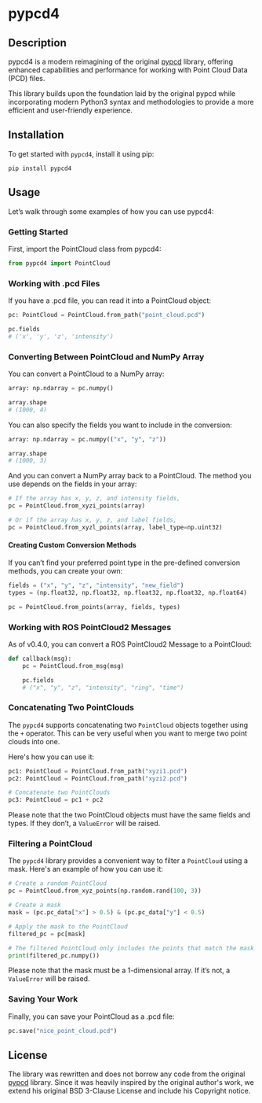 # pypcd4

## Description

pypcd4 is a modern reimagining of the original [pypcd](https://github.com/dimatura/pypcd) library,
offering enhanced capabilities and performance for working with Point Cloud Data (PCD) files.

This library builds upon the foundation laid by the original pypcd while incorporating modern
Python3 syntax and methodologies to provide a more efficient and user-friendly experience.

## Installation

To get started with `pypcd4`, install it using pip:

```shell
pip install pypcd4
```

## Usage

Let’s walk through some examples of how you can use pypcd4:

### Getting Started

First, import the PointCloud class from pypcd4:

```python
from pypcd4 import PointCloud
```

### Working with .pcd Files

If you have a .pcd file, you can read it into a PointCloud object:

```python
pc: PointCloud = PointCloud.from_path("point_cloud.pcd")

pc.fields
# ('x', 'y', 'z', 'intensity')
```

### Converting Between PointCloud and NumPy Array

You can convert a PointCloud to a NumPy array:

```python
array: np.ndarray = pc.numpy()

array.shape
# (1000, 4)
```

You can also specify the fields you want to include in the conversion:

```python
array: np.ndarray = pc.numpy(("x", "y", "z"))

array.shape
# (1000, 3)
```

And you can convert a NumPy array back to a PointCloud.
The method you use depends on the fields in your array:

```python
# If the array has x, y, z, and intensity fields,
pc = PointCloud.from_xyzi_points(array)

# Or if the array has x, y, z, and label fields,
pc = PointCloud.from_xyzl_points(array, label_type=np.uint32)
```

#### Creating Custom Conversion Methods

If you can’t find your preferred point type in the pre-defined conversion methods,
you can create your own:

```python
fields = ("x", "y", "z", "intensity", "new_field")
types = (np.float32, np.float32, np.float32, np.float32, np.float64)

pc = PointCloud.from_points(array, fields, types)
```

### Working with ROS PointCloud2 Messages

As of v0.4.0, you can convert a ROS PointCloud2 Message to a PointCloud:

```python
def callback(msg):
    pc = PointCloud.from_msg(msg)

    pc.fields
    # ("x", "y", "z", "intensity", "ring", "time")
```

### Concatenating Two PointClouds

The `pypcd4` supports concatenating two `PointCloud` objects together using the `+` operator.
This can be very useful when you want to merge two point clouds into one.

Here's how you can use it:

```python
pc1: PointCloud = PointCloud.from_path("xyzi1.pcd")
pc2: PointCloud = PointCloud.from_path("xyzi2.pcd")

# Concatenate two PointClouds
pc3: PointCloud = pc1 + pc2
```

Please note that the two PointCloud objects must have the same fields and types. If they don’t, a `ValueError` will be raised.

### Filtering a PointCloud

The `pypcd4` library provides a convenient way to filter a `PointCloud` using a mask.
Here's an example of how you can use it:

```python
# Create a random PointCloud
pc = PointCloud.from_xyz_points(np.random.rand(100, 3))

# Create a mask
mask = (pc.pc_data["x"] > 0.5) & (pc.pc_data["y"] < 0.5)

# Apply the mask to the PointCloud
filtered_pc = pc[mask]

# The filtered PointCloud only includes the points that match the mask
print(filtered_pc.numpy())
```

Please note that the mask must be a 1-dimensional array. If it’s not, a `ValueError` will be raised.

### Saving Your Work

Finally, you can save your PointCloud as a .pcd file:

```python
pc.save("nice_point_cloud.pcd")
```

## License

The library was rewritten and does not borrow any code from the original [pypcd](https://github.com/dimatura/pypcd) library.
Since it was heavily inspired by the original author's work, we extend his original BSD 3-Clause License and include his Copyright notice.
